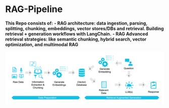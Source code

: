 # RAG-Pipeline

**This Repo consists of:**
**- RAG architecture: data ingestion, parsing, splitting, chunking, embeddings, vector stores/DBs and retrieval. Building retrieval + generation workflows with LangChain.**
**- RAG Advanced retrieval strategies: like semantic chunking, hybrid search, vector optimization, and multimodal RAG**

<p align="center">
    <img src="https://github.com/vpnsowmyame/RAG-Pipeline_Using_LangChain/blob/main/rag-pipeline.png" width="900px" alt="Unwind AI">
</p>

